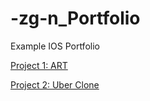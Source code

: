 # -zg-n_Portfolio
Example IOS Portfolio

[Project 1: ART](https://github.com/Ozgun92/ART)

[Project 2: Uber Clone](https://github.com/Ozgun92/Uber-Clone)
